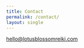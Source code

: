 ```yaml
---
title: Contact
permalink: /contact/
layout: single
---
```

[hello@lotusblossomreiki.com](mailto:hello@lotusblossomreiki.com)
